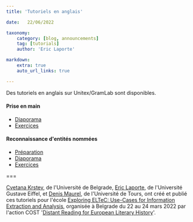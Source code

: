 ```yaml
---
title: 'Tutoriels en anglais'

date:   22/06/2022

taxonomy:
    category: [blog, announcements]
    tag: [tutorials]
    author: 'Eric Laporte'    

markdown:
    extra: true
    auto_url_links: true

---
```


Des tutoriels en anglais sur Unitex/GramLab sont disponibles.

#### Prise en main

- [Diaporama](https://infolingu.univ-mlv.fr/english/unitex/local-grammar-graphs.pdf?target=_blank)
- [Exercices](https://infolingu.univ-mlv.fr/english/unitex/getting-started.pdf?target=_blank)

#### Reconnaissance d'entités nommées

- [Préparation](https://infolingu.univ-mlv.fr/english/unitex/Unitex_install.pdf?target=_blank)
- [Diaporama](https://infolingu.univ-mlv.fr/english/unitex/Unitex_NER.pdf?target=_blank)
- [Exercices](https://infolingu.univ-mlv.fr/english/unitex/Unitex_NER_exercises.pdf?target=_blank)

===

[Cvetana Krstev](http://poincare.matf.bg.ac.rs/~cvetana/index_en.html?target=_blank), de l'Université de Belgrade, [Eric Laporte](http://igm.univ-mlv.fr/~laporte?target=_blank), de l'Université Gustave Eiffel, et [Denis Maurel](https://www.univ-tours.fr/annuaire/m-denis-maurel?target=_blank), de l'Université de Tours, ont créé et publié ces tutoriels pour l'école  [Exploring ELTeC:  Use-Cases for Information Extraction and Analysis](https://www.distant-reading.net/call-for-belgrade-training-school-exploring-eltec-use-cases-for-information-extraction-and-analysis?target=_blank), organisée à Belgrade du 22 au 24 mars 2022 par l'action COST '[Distant Reading for European Literary History](https://www.distant-reading.net?target=_blank)'.
